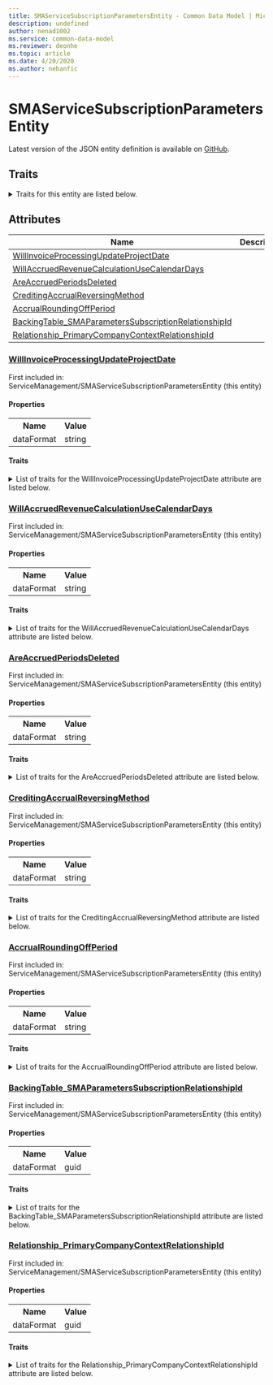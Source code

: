 ```yaml
---
title: SMAServiceSubscriptionParametersEntity - Common Data Model | Microsoft Docs
description: undefined
author: nenad1002
ms.service: common-data-model
ms.reviewer: deonhe
ms.topic: article
ms.date: 4/20/2020
ms.author: nebanfic
---
```


# SMAServiceSubscriptionParametersEntity

  
 Latest version of the JSON entity definition is available on <a href="https://github.com/Microsoft/CDM/tree/master/schemaDocuments/core/operationsCommon/Entities/SupplyChain/ServiceManagement/SMAServiceSubscriptionParametersEntity.cdm.json" target="_blank">GitHub</a>.  

## Traits

<details>
<summary>Traits for this entity are listed below.  
</summary>

**is.CDM.entityVersion**  
  <table><tr><th>Parameter</th><th>Value</th><th>Data type</th><th>Explanation</th></tr><tr><td>versionNumber</td><td>"1.0.0"</td><td>string</td><td>semantic version number of the entity</td></tr></table>

**is.application.releaseVersion**  
  <table><tr><th>Parameter</th><th>Value</th><th>Data type</th><th>Explanation</th></tr><tr><td>releaseVersion</td><td>"10.0.13.0"</td><td>string</td><td>semantic version number of the application introducing this entity</td></tr></table>

</details>

## Attributes

|Name|Description|First Included in Instance|
|---|---|---|
|[WillInvoiceProcessingUpdateProjectDate](#WillInvoiceProcessingUpdateProjectDate)||<a href="SMAServiceSubscriptionParametersEntity.md" target="_blank">ServiceManagement/SMAServiceSubscriptionParametersEntity</a>|
|[WillAccruedRevenueCalculationUseCalendarDays](#WillAccruedRevenueCalculationUseCalendarDays)||<a href="SMAServiceSubscriptionParametersEntity.md" target="_blank">ServiceManagement/SMAServiceSubscriptionParametersEntity</a>|
|[AreAccruedPeriodsDeleted](#AreAccruedPeriodsDeleted)||<a href="SMAServiceSubscriptionParametersEntity.md" target="_blank">ServiceManagement/SMAServiceSubscriptionParametersEntity</a>|
|[CreditingAccrualReversingMethod](#CreditingAccrualReversingMethod)||<a href="SMAServiceSubscriptionParametersEntity.md" target="_blank">ServiceManagement/SMAServiceSubscriptionParametersEntity</a>|
|[AccrualRoundingOffPeriod](#AccrualRoundingOffPeriod)||<a href="SMAServiceSubscriptionParametersEntity.md" target="_blank">ServiceManagement/SMAServiceSubscriptionParametersEntity</a>|
|[BackingTable_SMAParametersSubscriptionRelationshipId](#BackingTable_SMAParametersSubscriptionRelationshipId)||<a href="SMAServiceSubscriptionParametersEntity.md" target="_blank">ServiceManagement/SMAServiceSubscriptionParametersEntity</a>|
|[Relationship_PrimaryCompanyContextRelationshipId](#Relationship_PrimaryCompanyContextRelationshipId)||<a href="SMAServiceSubscriptionParametersEntity.md" target="_blank">ServiceManagement/SMAServiceSubscriptionParametersEntity</a>|

### <a href=#WillInvoiceProcessingUpdateProjectDate name="WillInvoiceProcessingUpdateProjectDate">WillInvoiceProcessingUpdateProjectDate</a>

First included in: ServiceManagement/SMAServiceSubscriptionParametersEntity (this entity)  

#### Properties

<table><tr><th>Name</th><th>Value</th></tr><tr><td>dataFormat</td><td>string</td></tr></table>

#### Traits

<details>
<summary>List of traits for the WillInvoiceProcessingUpdateProjectDate attribute are listed below.</summary>

**is.dataFormat.character**  
**is.dataFormat.big**  
**is.dataFormat.array**  
**is.dataFormat.character**  
**is.dataFormat.array**  
</details>

### <a href=#WillAccruedRevenueCalculationUseCalendarDays name="WillAccruedRevenueCalculationUseCalendarDays">WillAccruedRevenueCalculationUseCalendarDays</a>

First included in: ServiceManagement/SMAServiceSubscriptionParametersEntity (this entity)  

#### Properties

<table><tr><th>Name</th><th>Value</th></tr><tr><td>dataFormat</td><td>string</td></tr></table>

#### Traits

<details>
<summary>List of traits for the WillAccruedRevenueCalculationUseCalendarDays attribute are listed below.</summary>

**is.dataFormat.character**  
**is.dataFormat.big**  
**is.dataFormat.array**  
**is.dataFormat.character**  
**is.dataFormat.array**  
</details>

### <a href=#AreAccruedPeriodsDeleted name="AreAccruedPeriodsDeleted">AreAccruedPeriodsDeleted</a>

First included in: ServiceManagement/SMAServiceSubscriptionParametersEntity (this entity)  

#### Properties

<table><tr><th>Name</th><th>Value</th></tr><tr><td>dataFormat</td><td>string</td></tr></table>

#### Traits

<details>
<summary>List of traits for the AreAccruedPeriodsDeleted attribute are listed below.</summary>

**is.dataFormat.character**  
**is.dataFormat.big**  
**is.dataFormat.array**  
**is.dataFormat.character**  
**is.dataFormat.array**  
</details>

### <a href=#CreditingAccrualReversingMethod name="CreditingAccrualReversingMethod">CreditingAccrualReversingMethod</a>

First included in: ServiceManagement/SMAServiceSubscriptionParametersEntity (this entity)  

#### Properties

<table><tr><th>Name</th><th>Value</th></tr><tr><td>dataFormat</td><td>string</td></tr></table>

#### Traits

<details>
<summary>List of traits for the CreditingAccrualReversingMethod attribute are listed below.</summary>

**is.dataFormat.character**  
**is.dataFormat.big**  
**is.dataFormat.array**  
**is.dataFormat.character**  
**is.dataFormat.array**  
</details>

### <a href=#AccrualRoundingOffPeriod name="AccrualRoundingOffPeriod">AccrualRoundingOffPeriod</a>

First included in: ServiceManagement/SMAServiceSubscriptionParametersEntity (this entity)  

#### Properties

<table><tr><th>Name</th><th>Value</th></tr><tr><td>dataFormat</td><td>string</td></tr></table>

#### Traits

<details>
<summary>List of traits for the AccrualRoundingOffPeriod attribute are listed below.</summary>

**is.dataFormat.character**  
**is.dataFormat.big**  
**is.dataFormat.array**  
**is.dataFormat.character**  
**is.dataFormat.array**  
</details>

### <a href=#BackingTable_SMAParametersSubscriptionRelationshipId name="BackingTable_SMAParametersSubscriptionRelationshipId">BackingTable_SMAParametersSubscriptionRelationshipId</a>

First included in: ServiceManagement/SMAServiceSubscriptionParametersEntity (this entity)  

#### Properties

<table><tr><th>Name</th><th>Value</th></tr><tr><td>dataFormat</td><td>guid</td></tr></table>

#### Traits

<details>
<summary>List of traits for the BackingTable_SMAParametersSubscriptionRelationshipId attribute are listed below.</summary>

**is.dataFormat.character**  
**is.dataFormat.big**  
**is.dataFormat.array**  
**is.dataFormat.guid**  
**means.identity.entityId**  
**is.linkedEntity.identifier**  
Marks the attribute(s) that hold foreign key references to a linked (used as an attribute) entity. This attribute is added to the resolved entity to enumerate the referenced entities.  <table><tr><th>Parameter</th><th>Value</th><th>Data type</th><th>Explanation</th></tr><tr><td>entityReferences</td><td><table><tr><th>entityReference</th><th>attributeReference</th></tr><tr><td><a href="../../../Tables/SupplyChain/ServiceManagement/Parameter/SMAParametersSubscription.md" target="_blank">/core/operationsCommon/Tables/SupplyChain/ServiceManagement/Parameter/SMAParametersSubscription.cdm.json/SMAParametersSubscription</a></td><td><a href="../../../Tables/SupplyChain/ServiceManagement/Parameter/SMAParametersSubscription.md#RecId" target="_blank">RecId</a></td></tr></table></td><td>entity</td><td>a reference to the constant entity holding the list of entity references</td></tr></table>

**is.dataFormat.guid**  
**is.dataFormat.character**  
**is.dataFormat.array**  
</details>

### <a href=#Relationship_PrimaryCompanyContextRelationshipId name="Relationship_PrimaryCompanyContextRelationshipId">Relationship_PrimaryCompanyContextRelationshipId</a>

First included in: ServiceManagement/SMAServiceSubscriptionParametersEntity (this entity)  

#### Properties

<table><tr><th>Name</th><th>Value</th></tr><tr><td>dataFormat</td><td>guid</td></tr></table>

#### Traits

<details>
<summary>List of traits for the Relationship_PrimaryCompanyContextRelationshipId attribute are listed below.</summary>

**is.dataFormat.character**  
**is.dataFormat.big**  
**is.dataFormat.array**  
**is.dataFormat.guid**  
**means.identity.entityId**  
**is.linkedEntity.identifier**  
Marks the attribute(s) that hold foreign key references to a linked (used as an attribute) entity. This attribute is added to the resolved entity to enumerate the referenced entities.  <table><tr><th>Parameter</th><th>Value</th><th>Data type</th><th>Explanation</th></tr><tr><td>entityReferences</td><td><table><tr><th>entityReference</th><th>attributeReference</th></tr><tr><td><a href="../../../Tables/Finance/Ledger/Main/CompanyInfo.md" target="_blank">/core/operationsCommon/Tables/Finance/Ledger/Main/CompanyInfo.cdm.json/CompanyInfo</a></td><td><a href="../../../Tables/Finance/Ledger/Main/CompanyInfo.md#RecId" target="_blank">RecId</a></td></tr></table></td><td>entity</td><td>a reference to the constant entity holding the list of entity references</td></tr></table>

**is.dataFormat.guid**  
**is.dataFormat.character**  
**is.dataFormat.array**  
</details>
